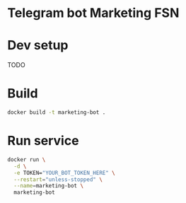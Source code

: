 # Telegram bot Marketing FSN



# Dev setup

TODO


# Build

```bash
docker build -t marketing-bot .
```

# Run service

```bash
docker run \
  -d \
  -e TOKEN="YOUR_BOT_TOKEN_HERE" \
  --restart="unless-stopped" \
  --name=marketing-bot \
  marketing-bot
```
